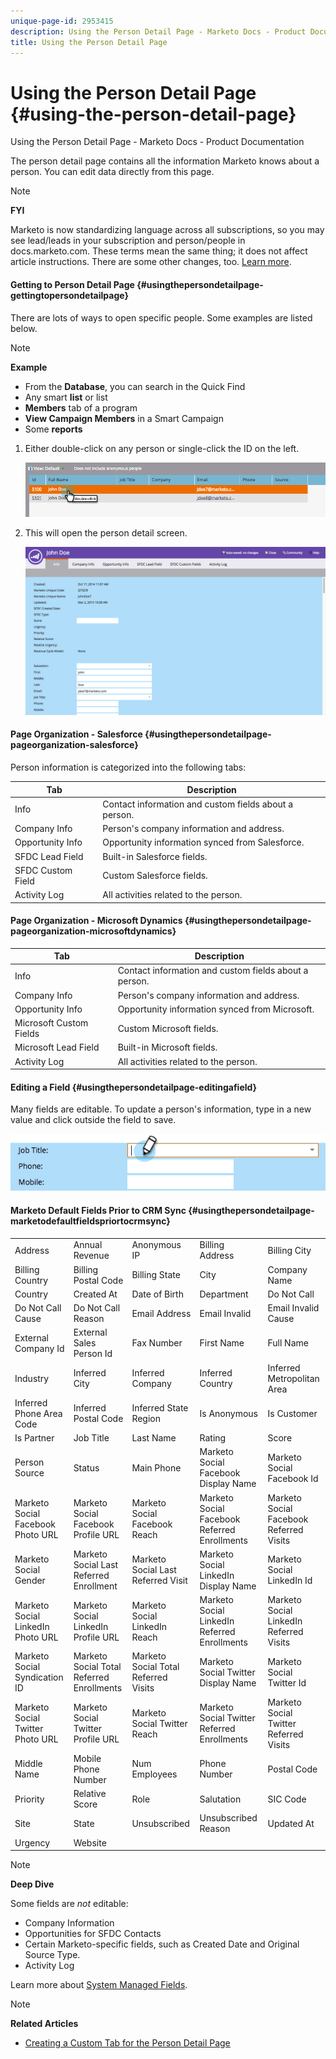 ```yaml
---
unique-page-id: 2953415
description: Using the Person Detail Page - Marketo Docs - Product Documentation
title: Using the Person Detail Page
---
```


# Using the Person Detail Page {#using-the-person-detail-page}

Using the Person Detail Page - Marketo Docs - Product Documentation

The person detail page contains all the information Marketo knows about a person. You can edit data directly from this page.

>[!NOTE]
>
>**FYI**
>
>Marketo is now standardizing language across all subscriptions, so you may see lead/leads in your subscription and person/people in docs.marketo.com. These terms mean the same thing; it does not affect article instructions. There are some other changes, too. [Learn more](http://docs.marketo.com/display/DOCS/Updates+to+Marketo+Terminology).

#### Getting to Person Detail Page {#usingthepersondetailpage-gettingtopersondetailpage}

There are lots of ways to open specific people. Some examples are listed below.

>[!NOTE]
>
>**Example**
>
>* From the **Database**, you can search in the Quick Find
>* Any smart **list** or list
>* **Members** tab of a program
>* **View Campaign Members** in a Smart Campaign
>* Some **reports**
>

1. Either double-click on any person or single-click the ID on the left.

   ![](assets/one-1.png)

1. This will open the person detail screen.

   ![](assets/two-5.png)

#### Page Organization - Salesforce {#usingthepersondetailpage-pageorganization-salesforce}

Person information is categorized into the following tabs:

| Tab |Description |
|---|---|
| Info |Contact information and custom fields about a person. |
| Company Info |Person's company information and address. |
| Opportunity Info |Opportunity information synced from Salesforce. |
| SFDC Lead Field |Built-in Salesforce fields. |
| SFDC Custom Field |Custom Salesforce fields. |
| Activity Log |All activities related to the person. |

#### Page Organization - Microsoft Dynamics {#usingthepersondetailpage-pageorganization-microsoftdynamics}

| Tab |Description |
|---|---|
| Info |Contact information and custom fields about a person. |
| Company Info |Person's company information and address. |
| Opportunity Info |Opportunity information synced from Microsoft. |
| Microsoft Custom Fields |Custom Microsoft fields. |
| Microsoft Lead Field |Built-in Microsoft fields. |
| Activity Log |All activities related to the person. |

#### Editing a Field {#usingthepersondetailpage-editingafield}

Many fields are editable. To update a person's information, type in a new value and click outside the field to save.

![](assets/image2015-2-27-11-3a14-3a2.png)

#### Marketo Default Fields Prior to CRM Sync {#usingthepersondetailpage-marketodefaultfieldspriortocrmsync}

|   |  |  |  |  |
|---|---|---|---|---|
| Address |Annual Revenue |Anonymous IP |Billing Address |Billing City |
| Billing Country |Billing Postal Code |Billing State |City |Company Name |
| Country |Created At |Date of Birth |Department |Do Not Call |
| Do Not Call Cause |Do Not Call Reason |Email Address |Email Invalid |Email Invalid Cause |
| External Company Id |External Sales Person Id |Fax Number |First Name |Full Name |
| Industry |Inferred City |Inferred Company |Inferred Country |Inferred Metropolitan Area |
| Inferred Phone Area Code |Inferred Postal Code |Inferred State Region |Is Anonymous |Is Customer |
| Is Partner |Job Title |Last Name |Rating |Score |
| Person Source |Status |Main Phone |Marketo Social Facebook Display Name |Marketo Social Facebook Id |
| Marketo Social Facebook Photo URL |Marketo Social Facebook Profile URL |Marketo Social Facebook Reach |Marketo Social Facebook Referred Enrollments |Marketo Social Facebook Referred Visits |
| Marketo Social Gender |Marketo Social Last Referred Enrollment |Marketo Social Last Referred Visit |Marketo Social LinkedIn Display Name |Marketo Social LinkedIn Id |
| Marketo Social LinkedIn Photo URL |Marketo Social LinkedIn Profile URL |Marketo Social LinkedIn Reach |Marketo Social LinkedIn Referred Enrollments |Marketo Social LinkedIn Referred Visits |
| Marketo Social Syndication ID |Marketo Social Total Referred Enrollments |Marketo Social Total Referred Visits |Marketo Social Twitter Display Name |Marketo Social Twitter Id |
| Marketo Social Twitter Photo URL |Marketo Social Twitter Profile URL |Marketo Social Twitter Reach |Marketo Social Twitter Referred Enrollments |Marketo Social Twitter Referred Visits |
| Middle Name |Mobile Phone Number |Num Employees |Phone Number |Postal Code |
| Priority |Relative Score |Role |Salutation |SIC Code |
| Site |State |Unsubscribed |Unsubscribed Reason |Updated At |
| Urgency |Website |  |  |  |

>[!NOTE]
>
>**Deep Dive**
>
>Some fields are *not* editable:
>
>* Company Information
>* Opportunities for SFDC Contacts
>* Certain Marketo-specific fields, such as Created Date and Original Source Type.
>* Activity Log
>
>Learn more about [System Managed Fields](../../../../../welcome-to-marketo-docs/product-docs/administration/field-management/understanding-system-managed-fields.md).

>[!NOTE]
>
>**Related Articles**
>
>* [Creating a Custom Tab for the Person Detail Page](../../../../../welcome-to-marketo-docs/product-docs/administration/settings/creating-a-custom-tab-for-the-person-detail-page.md)
>

